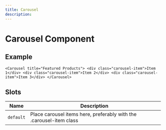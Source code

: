 ```yaml
---
title: Carousel
description: 
---
```


# Carousel Component



## Example

```vue
<Carousel title="Featured Products"> <div class="carousel-item">Item 1</div> <div class="carousel-item">Item 2</div> <div class="carousel-item">Item 3</div> </Carousel>
```

## Slots

| Name | Description |
|------|-------------|
| `default` | Place carousel items here, preferably with the .carousel-item class |

